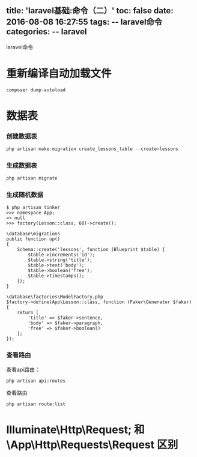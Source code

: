 title: 'laravel基础:命令（二）'
toc: false
date: 2016-08-08 16:27:55
tags:
  -- laravel命令
categories:
  -- laravel
---

laravel命令
<!--more-->

# 重新编译自动加载文件
```PHP
composer dump-autoload
```


# 数据表

### 创建数据表

```PHP
php artisan make:migration create_lessons_table --create=lessons
```

### 生成数据表

```PHP
php artisan migrate
```
### 生成随机数据
```
$ php artisan tinker
>>> namespace App;
=> null
>>> factory(Lesson::class, 60)->create();
```

```
\database\migrations
public function up()
{
    Schema::create('lessons', function (Blueprint $table) {
        $table->increments('id');
        $table->string('title');
        $table->text('body');
        $table->boolean('free');
        $table->timestamps();
    });
}

\database\factories\ModelFactory.php
$factory->define(App\Lesson::class, function (Faker\Generator $faker) {
    return [
        'title' => $faker->sentence,
        'body' => $faker->paragraph,
        'free' => $faker->boolean()
    ];
});
```

### 查看路由
查看api路由：
```
php artisan api:routes
```
查看路由
```
php artisan route:list
```


# Illuminate\Http\Request; 和 \App\Http\Requests\Request 区别
